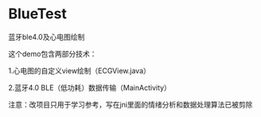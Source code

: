 # BlueTest
蓝牙ble4.0及心电图绘制

这个demo包含两部分技术：

1.心电图的自定义view绘制（ECGView.java）

2.蓝牙4.0 BLE（低功耗）数据传输（MainActivity）

注意：改项目只用于学习参考，写在jni里面的情绪分析和数据处理算法已被剪除
